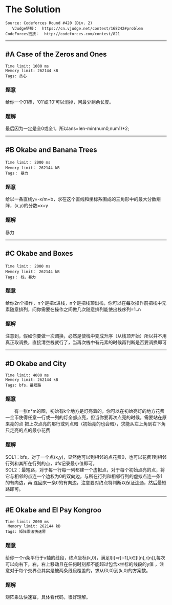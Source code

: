 # The Solution
  ```
 Source: Codeforces Round #420 (Div. 2)
     VJudge链接：  https://cn.vjudge.net/contest/168242#problem
 CodeForces链接：  http://codeforces.com/contest/821
  ```
  
  ***
 ## #A Case of the Zeros and Ones
  ```
 Time limit: 1000 ms
 Memory limit: 262144 kB
 Tags: 贪心
  ```
 ### 题意
 给你一个01串，‘01’或‘10’可以消掉，问最少剩余长度。
 ### 题解
 最后因为一定是全0或全1，所以ans=len-min(num0,num1)\*2;
  
  ***
 ## #B Okabe and Banana Trees
  ```
 Time limit： 2000 ms
 Memory limit： 262144 kB
 Tags： 暴力
  ```
 ### 题意
 给以一条直线y=-x/m+b，求在这个直线和坐标系围成的三角形中的最大分数矩阵，(x,y)的分数=x+y
 ### 题解
 暴力
  
  ***
 ## #C Okabe and Boxes
 ```
 Time limit： 2000 ms
 Memory limit： 262144 kB
 Tags： 栈，暴力
 ```
 ### 题意
 给你2n个操作，n个是把x进栈，n个是把栈顶出栈，你可以在每次操作前把栈中元素随意排列，问你需要在操作之间做几次随意排列能使出栈序列=1..n
 ### 题解
 注意到，假如你要做一次调换，必然是使栈中变成升序（从栈顶开始）所以并不用真正取调换，直接清空栈就行了，当再次栈中有元素的时候再判断是否要调换即可
  
  ***
 ## #D Okabe and City
  ```
 Time limit: 4000 ms
 Memory limit: 262144 kB
 Tags: bfs，最短路
  ```
 ### 题意
 　　有一张n*m的图，初始有k个地方是灯亮着的，你可以在初始亮灯的地方花费一金币使得任意一行或一列的灯全部点亮，但当你要再次点亮的时候，需要站在原来亮的点
 把上次点亮的那行或列点暗（初始亮的也会暗），求能从左上角到右下角只走亮的点的最小花费
 ### 题解
 SOL1：bfs，对于一个点(x,y)，显然他可以到相邻的点花费0，也可以花费1到相邻行列和其所在行列的点，dfs记录最小值即可。</br>
 SOL2：最短路，对于每一行每一列都建一个虚拟点，对于每个初始点亮的点，将它与相邻的点连一个边权为0的双向边，与所在行列和相邻行列的虚拟点连一条1的有向边，再
 连回来一条0的有向边，注意要对终点特判断以保证连通，然后最短路即可。
 
  ***
 ## #E Okabe and El Psy Kongroo
  ```
  Time limit: 2000 ms
   Memory limit: 262144 kB
  Tags: 矩阵乘法快速幂
  ```
  ### 题意
 给你一个n条平行于x轴的线段，终点坐标(k,0)，满足l[i]=r[i-1],k∈[l[n],r[n]],每次可以向右下，右，右上移动且在任何时刻都不能超过包含x坐标的线段的y值
 ，注意对于每个交界点其实是被两条线段覆盖的，求从(0,0)到(k,0)的方案数。
 ### 题解
 矩阵乘法快速幂，具体看代码，很好理解。
  
  
